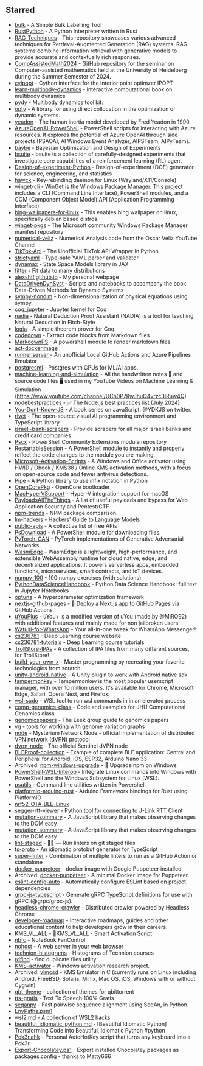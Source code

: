 ## Starred
- [bulk](https://github.com/koaning/bulk) - A Simple Bulk Labelling Tool  
- [RustPython](https://github.com/RustPython/RustPython) - A Python Interpreter written in Rust  
- [RAG_Techniques](https://github.com/NirDiamant/RAG_Techniques) - This repository showcases various advanced techniques for Retrieval-Augmented Generation (RAG) systems. RAG systems combine information retrieval with generative models to provide accurate and contextually rich responses.  
- [CompAssistedMath2024](https://github.com/matematiflo/CompAssistedMath2024) - GitHub repository for the seminar on Computer-assisted mathematics held at the University of Heidelberg during the Summer Semester of 2024.  
- [cyipopt](https://github.com/mechmotum/cyipopt) - Cython interface for the interior point optimzer IPOPT  
- [learn-multibody-dynamics](https://github.com/moorepants/learn-multibody-dynamics) - Interactive computational book on multibody dynamics  
- [pydy](https://github.com/pydy/pydy) - Multibody dynamics tool kit.  
- [opty](https://github.com/csu-hmc/opty) - A library for using direct collocation in the optimization of dynamic systems.  
- [yeadon](https://github.com/chrisdembia/yeadon) - The human inertia model developed by Fred Yeadon in 1990.  
- [AzureOpenAI-PowerShell](https://github.com/voytas75/AzureOpenAI-PowerShell) - PowerShell scripts for interacting with Azure resources. It explores the potential of Azure OpenAI through side projects (PSAOAI, AI Windows Event Analyzer, AIPSTeam, AIPyTeam).  
- [baybe](https://github.com/emdgroup/baybe) - Bayesian Optimization and Design of Experiments  
- [bsuite](https://github.com/google-deepmind/bsuite) - bsuite is a collection of carefully-designed experiments that investigate core capabilities of a reinforcement learning (RL) agent  
- [Design-of-experiment-Python](https://github.com/tirthajyoti/Design-of-experiment-Python) - Design-of-experiment (DOE) generator for science, engineering, and statistics  
- [hawck](https://github.com/snyball/hawck) - Key-rebinding daemon for Linux (Wayland/X11/Console)  
- [winget-cli](https://github.com/microsoft/winget-cli) - WinGet is the Windows Package Manager. This project includes a CLI (Command Line Interface), PowerShell modules, and a COM (Component Object Model) API (Application Programming Interface).  
- [bing-wallpapers-for-linux](https://github.com/whizzzkid/bing-wallpapers-for-linux) - This enables bing wallpaper on linux, specifically debian based distros.  
- [winget-pkgs](https://github.com/microsoft/winget-pkgs) - The Microsoft community Windows Package Manager manifest repository  
- [numerical-veliz](https://github.com/osveliz/numerical-veliz) - Numerical Analysis code from the Oscar Veliz YouTube Channel  
- [TikTok-Api](https://github.com/davidteather/TikTok-Api) - The Unofficial TikTok API Wrapper In Python  
- [strictyaml](https://github.com/crdoconnor/strictyaml) - Type-safe YAML parser and validator.  
- [dynamax](https://github.com/probml/dynamax) - State Space Models library in JAX  
- [fitter](https://github.com/cokelaer/fitter) - Fit data to many distributions   
- [alexshtf.github.io](https://github.com/alexshtf/alexshtf.github.io) - My personal webpage  
- [DataDrivenDynSyst](https://github.com/jbramburger/DataDrivenDynSyst) - Scripts and notebooks to accompany the book Data-Driven Methods for Dynamic Systems  
- [sympy-nondim](https://github.com/cheind/sympy-nondim) - Non-dimensionalization of physical equations using sympy.  
- [coq_jupyter](https://github.com/EugeneLoy/coq_jupyter) - Jupyter kernel for Coq  
- [nadia](https://github.com/daviromero/nadia) - Natural Deduction Proof Assistant (NADIA) is a tool for teaching Natural Deduction in Fitch-Style  
- [logia](https://github.com/siladitya-basu/logia) - A simple theorem prover for Coq.  
- [codedown](https://github.com/earldouglas/codedown) - Extract code blocks from Markdown files  
- [MarkdownPS](https://github.com/Sarafian/MarkdownPS) - A powershell module to render markdown files  
- [act-dockerimage](https://github.com/JustinGrote/act-dockerimage)  
- [runner.server](https://github.com/ChristopherHX/runner.server) - An unofficial Local GitHub Actions and Azure Pipelines Emulator  
- [postgresml](https://github.com/postgresml/postgresml) - Postgres with GPUs for ML/AI apps.  
- [machine-learning-and-simulation](https://github.com/Ceyron/machine-learning-and-simulation) - All the handwritten notes 📝 and source code files 🖥️ used in my YouTube Videos on Machine Learning & Simulation (https://www.youtube.com/channel/UCh0P7KwJhuQ4vrzc3IRuw4Q)  
- [nodebestpractices](https://github.com/goldbergyoni/nodebestpractices) - :white_check_mark:  The Node.js best practices list (July 2024)  
- [You-Dont-Know-JS](https://github.com/getify/You-Dont-Know-JS) - A book series on JavaScript. @YDKJS on twitter.  
- [rivet](https://github.com/Ironclad/rivet) - The open-source visual AI programming environment and TypeScript library  
- [israeli-bank-scrapers](https://github.com/eshaham/israeli-bank-scrapers) - Provide scrapers for all major Israeli banks and credit card companies  
- [Pscx](https://github.com/Pscx/Pscx) - PowerShell Community Extensions module repository  
- [RestartableSession](https://github.com/mdgrs-mei/RestartableSession) - A PowerShell module to instantly and properly reflect the code changes to the module you are making.   
- [Microsoft-Activation-Scripts](https://github.com/massgravel/Microsoft-Activation-Scripts) - A Windows and Office activator using HWID / Ohook / KMS38 / Online KMS activation methods, with a focus on open-source code and fewer antivirus detections.  
- [Pipe](https://github.com/JulienPalard/Pipe) - A Python library to use infix notation in Python  
- [OpenCorePkg](https://github.com/acidanthera/OpenCorePkg) - OpenCore bootloader  
- [MacHyperVSupport](https://github.com/acidanthera/MacHyperVSupport) - Hyper-V integration support for macOS  
- [PayloadsAllTheThings](https://github.com/swisskyrepo/PayloadsAllTheThings) - A list of useful payloads and bypass for Web Application Security and Pentest/CTF  
- [npm-trends](https://github.com/uidotdev/npm-trends) - NPM package comparison  
- [lm-hackers](https://github.com/fastai/lm-hackers) - Hackers' Guide to Language Models  
- [public-apis](https://github.com/public-apis/public-apis) - A collective list of free APIs  
- [PsDownload](https://github.com/DanGough/PsDownload) - A PowerShell module for downloading files.  
- [PyTorch-GAN](https://github.com/eriklindernoren/PyTorch-GAN) - PyTorch implementations of Generative Adversarial Networks.  
- [WasmEdge](https://github.com/WasmEdge/WasmEdge) - WasmEdge is a lightweight, high-performance, and extensible WebAssembly runtime for cloud native, edge, and decentralized applications. It powers serverless apps, embedded functions, microservices, smart contracts, and IoT devices.  
- [numpy-100](https://github.com/rougier/numpy-100) - 100 numpy exercises (with solutions)  
- [PythonDataScienceHandbook](https://github.com/jakevdp/PythonDataScienceHandbook) - Python Data Science Handbook: full text in Jupyter Notebooks  
- [optuna](https://github.com/optuna/optuna) - A hyperparameter optimization framework  
- [nextjs-github-pages](https://github.com/gregrickaby/nextjs-github-pages) - 🚀 Deploy a Next.js app to GitHub Pages via GitHub Actions.  
- [uYouPlus](https://github.com/qnblackcat/uYouPlus) - uYou+ is a modified version of uYou (made by @MiRO92) with additional features and mainly made for non jailbroken users!  
- [Watusi-for-WhatsApp](https://github.com/FouadRaheb/Watusi-for-WhatsApp) - Your all-in-one tweak for WhatsApp Messenger!  
- [cs236781](https://github.com/vistalab-technion/cs236781) - Deep Learning course website  
- [cs236781-tutorials](https://github.com/vistalab-technion/cs236781-tutorials) - Deep Learning course tutorials  
- [TrollStore-IPAs](https://github.com/swaggyP36000/TrollStore-IPAs) - A collection of IPA files from many different sources, for TrollStore!  
- [build-your-own-x](https://github.com/codecrafters-io/build-your-own-x) - Master programming by recreating your favorite technologies from scratch.  
- [unity-android-native](https://github.com/Suvitruf/unity-android-native) - A Unity plugin to work with Android native sdk  
- [tampermonkey](https://github.com/Tampermonkey/tampermonkey) - Tampermonkey is the most popular userscript manager, with over 10 million users. It's available for Chrome, Microsoft Edge, Safari, Opera Next, and Firefox.   
- [wsl-sudo](https://github.com/Chronial/wsl-sudo) - WSL tool to run wsl commands in in an elevated process  
- [comp-genomics-class](https://github.com/BenLangmead/comp-genomics-class) - Code and examples for JHU Computational Genomics class  
- [genomicspapers](https://github.com/jtleek/genomicspapers) - The Leek group guide to genomics papers  
- [vg](https://github.com/vgteam/vg) - tools for working with genome variation graphs  
- [node](https://github.com/mysteriumnetwork/node) - Mysterium Network Node -  official implementation of distributed VPN network (dVPN) protocol  
- [dvpn-node](https://github.com/sentinel-official/dvpn-node) - The official Sentinel dVPN node  
- [BLEProof-collection](https://github.com/alexanderlavrushko/BLEProof-collection) - Example of complete BLE application: Central and Peripheral for Android, iOS, ESP32, Arduino Nano 33  
- Archived: [npm-windows-upgrade](https://github.com/felixrieseberg/npm-windows-upgrade) - :rocket: Upgrade npm on Windows  
- [PowerShell-WSL-Interop](https://github.com/mikebattista/PowerShell-WSL-Interop) - Integrate Linux commands into Windows with PowerShell and the Windows Subsystem for Linux (WSL).  
- [psutils](https://github.com/lukesampson/psutils) - Command line utilities written in Powershell  
- [platformio-arduino-rust](https://github.com/dzervas/platformio-arduino-rust) - Arduino Framework bindings for Rust using PlatformIO  
- [nrf52-OTA-BLE-Linux](https://github.com/chiararuggeri/nrf52-OTA-BLE-Linux)  
- [segger-rtt-viewer](https://github.com/bojanpotocnik/segger-rtt-viewer) - Python tool for connecting to J-Link RTT Client  
- [mutation-summary](https://github.com/rafaelw/mutation-summary) - A JavaScript library that makes observing changes to the DOM easy  
- [mutation-summary](https://github.com/mmacfadden/mutation-summary) - A JavaScript library that makes observing changes to the DOM easy  
- [lint-staged](https://github.com/lint-staged/lint-staged) - 🚫💩 — Run linters on git staged files  
- [ts-proto](https://github.com/stephenh/ts-proto) - An idiomatic protobuf generator for TypeScript  
- [super-linter](https://github.com/super-linter/super-linter) - Combination of multiple linters to run as a GitHub Action or standalone  
- [docker-puppeteer](https://github.com/alekzonder/docker-puppeteer) - docker image with Google Puppeteer installed  
- Archived: [docker-puppeteer](https://github.com/buildkite/docker-puppeteer) - A minimal Docker image for Puppeteer  
- [eslint-config-auto](https://github.com/davidjbradshaw/eslint-config-auto) - Automatically configure ESLint based on project dependencies  
- [grpc-js-typescript](https://github.com/badsyntax/grpc-js-typescript) - Generate gRPC TypeScript definitions for use with gRPC (@grpc/grpc-js).  
- [headless-chrome-crawler](https://github.com/yujiosaka/headless-chrome-crawler) - Distributed crawler powered by Headless Chrome  
- [developer-roadmap](https://github.com/kamranahmedse/developer-roadmap) - Interactive roadmaps, guides and other educational content to help developers grow in their careers.  
- [KMS_VL_ALL](https://github.com/kkkgo/KMS_VL_ALL) - 🔑KMS_VL_ALL - Smart Activation Script  
- [nbfc](https://github.com/hirschmann/nbfc) - NoteBook FanControl  
- [nohost](https://github.com/humphd/nohost) - A web server in your web browser  
- [technion-histograms](https://github.com/michael-maltsev/technion-histograms) - Histograms of Technion courses  
- [rdfind](https://github.com/pauldreik/rdfind) - find duplicate files utility  
- [KMS-activator](https://github.com/CHEF-KOCH/KMS-activator) - Windows activation research project.  
- Archived: [vlmcsd](https://github.com/Wind4/vlmcsd) - KMS Emulator in C (currently runs on Linux including Android, FreeBSD, Solaris, Minix, Mac OS, iOS, Windows with or without Cygwin)  
- [qbt-theme](https://github.com/jagannatharjun/qbt-theme) - collection of themes for qbittorrent  
- [tts-gratis](https://github.com/afkar-zoldyck/tts-gratis) - Text To Speech 100% Gratis  
- [seqanpy](https://github.com/iosonofabio/seqanpy) - Fast pairwise sequence alignment using SeqAn, in Python.  
- [EnvPaths.psm1](https://gist.github.com/jaw/4d1d858b87a5c208fbe42fd4d4aa97a4)  
- [wsl2.md](https://gist.github.com/hucsmn/da1dbc2eb5903cb3143c35313623e7b0) - A collection of WSL2 hacks  
- [beautiful_idiomatic_python.md](https://gist.github.com/0x4D31/f0b633548d8e0cfb66ee3bea6a0deff9) - [Beautiful Idiomatic Python] Transforming Code into Beautiful, Idiomatic Python #python  
- [Pok3r.ahk](https://gist.github.com/JarvisPrestidge/189ffb4da71397f221c1) - Personal AutoHotKey script that turns any keyboard into a Pok3r.  
- [Export-Chocolatey.ps1](https://gist.github.com/alimbada/449ddf65b4ef9752eff3) - Export installed Chocolatey packages as packages.config - thanks to Matty666  
